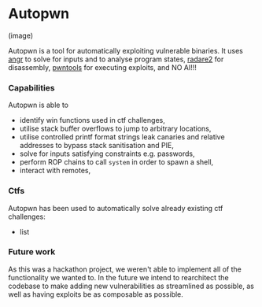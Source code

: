 # Autopwn

(image)

Autopwn is a tool for automatically exploiting vulnerable binaries.
It uses [angr](https://github.com/angr/angr/) to solve for inputs and to analyse program states, [radare2](github.com/radareorg/radare2) for disassembly, [pwntools](https://github.com/Gallopsled/pwntools) for executing exploits, and NO AI!!!

### Capabilities

Autopwn is able to
- identify win functions used in ctf challenges,
- utilise stack buffer overflows to jump to arbitrary locations,
- utilise controlled printf format strings leak canaries and relative addresses to bypass stack sanitisation and PIE,
- solve for inputs satisfying constraints e.g. passwords,
- perform ROP chains to call `system` in order to spawn a shell,
- interact with remotes,

### Ctfs

Autopwn has been used to automatically solve already existing ctf challenges:
- list


### Future work
As this was a hackathon project, we weren't able to implement all of the functionality we wanted to.
In the future we intend to rearchitect the codebase to make adding new vulnerabilities as streamlined as possible, as well as having exploits be as composable as possible.
